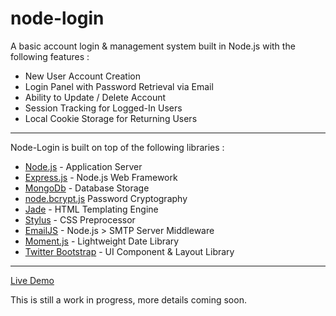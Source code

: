 node-login
======

A basic account login & management system built in Node.js with the following features :

* New User Account Creation
* Login Panel with Password Retrieval via Email
* Ability to Update / Delete Account
* Session Tracking for Logged-In Users
* Local Cookie Storage for Returning Users

***

Node-Login is built on top of the following libraries :

* [Node.js](http://nodejs.org/) - Application Server
* [Express.js](http://expressjs.com/) - Node.js Web Framework
* [MongoDb](http://www.mongodb.org/) - Database Storage
* [node.bcrypt.js](https://github.com/ncb000gt/node.bcrypt.js/) Password Cryptography
* [Jade](http://jade-lang.com/) - HTML Templating Engine
* [Stylus](http://learnboost.github.com/stylus/) - CSS Preprocessor
* [EmailJS](http://github.com/eleith/emailjs) - Node.js > SMTP Server Middleware
* [Moment.js](http://momentjs.com/) - Lightweight Date Library
* [Twitter Bootstrap](http://twitter.github.com/bootstrap/) - UI Component & Layout Library

***

[Live Demo](http://node-login.braitsch.io)

This is still a work in progress, more details coming soon.
